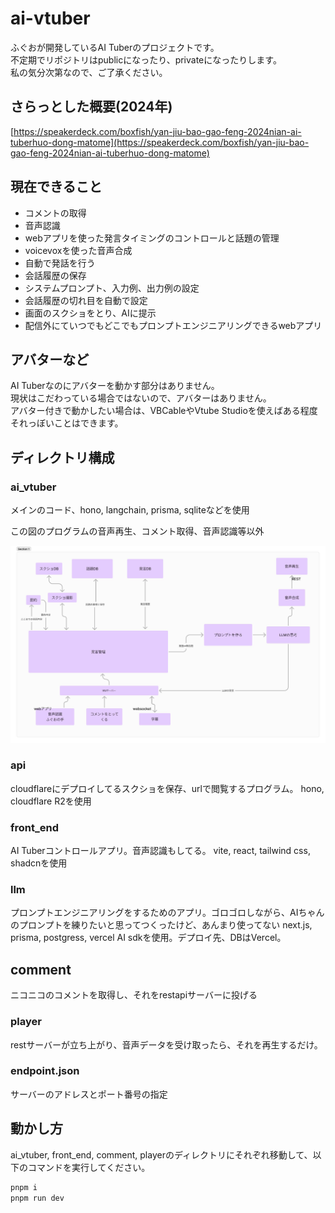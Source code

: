 # ai-vtuber

ふぐおが開発しているAI Tuberのプロジェクトです。  
不定期でリポジトリはpublicになったり、privateになったりします。  
私の気分次第なので、ご了承ください。  

## さらっとした概要(2024年)

[https://speakerdeck.com/boxfish/yan-jiu-bao-gao-feng-2024nian-ai-tuberhuo-dong-matome](https://speakerdeck.com/boxfish/yan-jiu-bao-gao-feng-2024nian-ai-tuberhuo-dong-matome)

## 現在できること

- コメントの取得
- 音声認識
- webアプリを使った発言タイミングのコントロールと話題の管理
- voicevoxを使った音声合成
- 自動で発話を行う
- 会話履歴の保存
- システムプロンプト、入力例、出力例の設定
- 会話履歴の切れ目を自動で設定
- 画面のスクショをとり、AIに提示
- 配信外にていつでもどこでもプロンプトエンジニアリングできるwebアプリ

## アバターなど
AI Tuberなのにアバターを動かす部分はありません。  
現状はこだわっている場合ではないので、アバターはありません。  
アバター付きで動かしたい場合は、VBCableやVtube Studioを使えばある程度それっぼいことはできます。  

## ディレクトリ構成

### ai_vtuber
メインのコード、hono, langchain, prisma, sqliteなどを使用

この図のプログラムの音声再生、コメント取得、音声認識等以外  

![システム図](./docs/system.png)  

### api
cloudflareにデプロイしてるスクショを保存、urlで閲覧するプログラム。
hono, cloudflare R2を使用

### front_end
AI Tuberコントロールアプリ。音声認識もしてる。
vite, react, tailwind css, shadcnを使用

### llm
プロンプトエンジニアリングをするためのアプリ。ゴロゴロしながら、AIちゃんのプロンプトを練りたいと思ってつくったけど、あんまり使ってない
next.js, prisma, postgress, vercel AI sdkを使用。デプロイ先、DBはVercel。

## comment
ニコニコのコメントを取得し、それをrestapiサーバーに投げる

### player
restサーバーが立ち上がり、音声データを受け取ったら、それを再生するだけ。

### endpoint.json
サーバーのアドレスとポート番号の指定

## 動かし方
ai_vtuber, front_end, comment, playerのディレクトリにそれぞれ移動して、以下のコマンドを実行してください。

```bash
pnpm i
pnpm run dev
```
